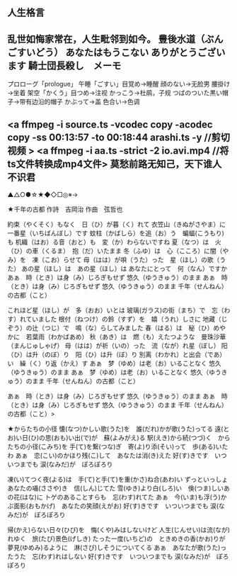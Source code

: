 人生格言
-----------------
乱世如悔家常在，人生毗邻到如今。
豊後水道（ぶんごすいどう）
あなたはもうこない
ありがとうございます
騎士団長殺し　メーモ
--------------------
プロローグ「prologue」
午睡「ごすい」目覚め→睡醒	顔のない→无脸男 腰掛け→坐着	架空「かくう」目つめ→注视
かっこう→杜鹃，子规 つばのついた黒い帽子→带有边沿的帽子 かぶって→盖 色合い→色调

<a ffmpeg  -i source.ts -vcodec copy -acodec copy -ss 00:13:57 -to 00:18:44 arashi.ts -y //剪切视频 >
<a ffmpeg -i aa.ts -strict -2 io.avi.mp4 //将ts文件转换成mp4文件>
莫愁前路无知己，天下谁人不识君
-------------------
▲△○●☆★◆◇□◎※→

★千年の古都
作詩　吉岡治
作曲　弦哲也

約束（やくそく）もなく　日（ひ）が暮（く）れて
衣笠山（きぬがさやま）に　一番星（いちばんぼし）です
蚊柱（かばしら）を追（お）う　蝙蝠(こうもり)も
机織（はお）る音（おと）も　変（か）わらないですね
夏（なつ）は　火（ひ）の車（くるま）　抱（だ）いたまま
冬（ふゆ）は　心（こころ）に闇（やみ）を　凍（こお）らせて
母（はは）が唄（うた）った　星（ほし）の歌（うた）
あの星（ほし）は　あの星（ほし）は
あなたにとって　何（なん）ですか
あぁ　時（とき）は身（み）じろぎもせず
悠久（ゆうきゅう）のまま
あぁ　時（とき）は身（み）じろぎもせず
悠久（ゆうきゅう）のまま
千年（せんねん）の古都（こと）

これほど星（ほし）が　多（おお）いとは
玻璃(ガラス)の街（まち）で　忘（わす）れていました
根付（ねつけ）の鈴（すず）を　嬉（うれ）しさに
地藏（じぞう）の辻（つじ）で　鳴（な）らしてみました
春（はる）は　秘（ひ）めやかに　若葉雨（わかばあめ）
秋（あき）は　燃（も）えたつような　曼珠沙華（まんじゅしゃげ）
母（はは）が祈（いの）った　流（なが）れ星（ぼし）
阳（ひ）は升（のぼ）り　阳（ひ）は升（ぼ）り
別离（わかれ）と出会（であ）い　繰（く）り返（かえ）す
あぁ　梦（ゆめ）は老（お）いることなく
悠久（ゆうきゅう）のまま
あぁ　梦（ゆめ）は老（お）いることなく
悠久（ゆうきゅう）のまま
千年（せんねん）の古都（こと）

あぁ　時（とき）は身（み）じろぎもせず
悠久（ゆうきゅう）のまま
あぁ　時（とき）は身（み）じろぎもせず
悠久（ゆうきゅう）のまま
千年（せんねん）の古都（こと）>

★からたちの小径
懐(なつ)かしい歌(うた)を　誰(だれ)かが歌(うた)ってる
遠(とお)い日(ひ)の思(おも)い出(で)が　蘇(よみがえ)る
駅(えき)から続(つづ)く　からたちの小径(こみち)を
手(て)を繋(つな)ぎ　寄(よ)り添(そい)って　歩(ある)いたわ
あぁ　恋(こい)のかほり残(こ)して　あなたは消(き)えた
好(す)きです　いついつまでも
涙(なみだ)が　ぽろぽろり

凍(い)てつく夜(よる)は　手(て)と手(て)を重(かさ)ね合(あわ)い
ずっといっしょ　あなたの囁(ささや)き　信(しん)じてた
雪(ゆき)より白(しろ)い　倹(つま)しいあの花(はな)に
トゲのあることすらも　忘(わす)れてた
あぁ　今(いま)も浮(う)かぶ面影(おもかげ)　あなたの笑顔(えがお)
好(す)きです　いついつまでも
涙(なみだ)が　ぽろぽろり

帰(かえ)らない日々(ひび)を　悔(くや)みはしないけど
人生(じんせい)は流(なが)れゆく　旅(たび)景色(げしき)
たった一度(いちど)の　ときめきの香(かお)りが
夢見(ゆめみ)るように　淋(さび)しそうについてくる
あぁ　あなたが歌(うた)ったうた　忘(わす)れはしない
好(す)きです　いついつまでも
涙(なみだ)が　ぽろぽろり







